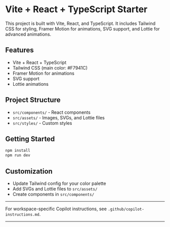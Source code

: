 # Vite + React + TypeScript Starter

This project is built with Vite, React, and TypeScript. It includes Tailwind CSS for styling, Framer Motion for animations, SVG support, and Lottie for advanced animations.

## Features
- Vite + React + TypeScript
- Tailwind CSS (main color: #F7941C)
- Framer Motion for animations
- SVG support
- Lottie animations

## Project Structure
- `src/components/` - React components
- `src/assets/` - Images, SVGs, and Lottie files
- `src/styles/` - Custom styles

## Getting Started
```bash
npm install
npm run dev
```

## Customization
- Update Tailwind config for your color palette
- Add SVGs and Lottie files to `src/assets/`
- Create components in `src/components/`

---

For workspace-specific Copilot instructions, see `.github/copilot-instructions.md`.

---

